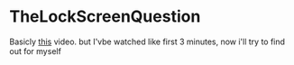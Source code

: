 # TheLockScreenQuestion

Basicly [this](https://www.youtube.com/watch?v=PKjbBQ0PBCQ&t=342s) video. 
but I'vbe watched like first 3 minutes, now i'll try to find out for myself 
